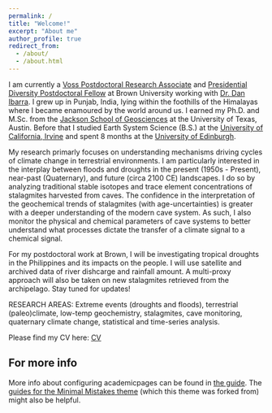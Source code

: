 ```yaml
---
permalink: /
title: "Welcome!"
excerpt: "About me"
author_profile: true
redirect_from: 
  - /about/
  - /about.html
---
```


I am currently a [Voss Postdoctoral Research Associate](https://ibes.brown.edu/funding-opportunities/voss-postdoctoral-research-associate-environment-and-society) and [Presidential Diversity Postdoctoral Fellow](https://www.brown.edu/about/administration/institutional-diversity/initiatives/presidential-diversity-postdoctoral-fellowship) at Brown University working with [Dr. Dan Ibarra](https://sites.brown.edu/ibarra-lab/). I grew up in Punjab, India, lying within the foothills of the Himalayas where I became enamoured by the world around us. I earned my Ph.D. and M.Sc. from the [Jackson School of Geosciences](https://www.jsg.utexas.edu/) at the University of Texas, Austin. Before that I studied Earth System Science (B.S.) at the [University of California, Irvine](https://www.ess.uci.edu/) and spent 8 months at the [University of Edinburgh](https://www.ed.ac.uk/geosciences).  

My research primarly focuses on understanding mechanisms driving cycles of climate change in terrestrial environments. I am particularly interested in the interplay between floods and droughts in the present (1950s - Present), near-past (Quaternary), and future (circa 2100 CE) landscapes. I do so by analyzing traditional stable isotopes and trace element concentrations of stalagmites harvested from caves. The confidence in the interpretation of the geochemical trends of stalagmites (with age-uncertainties) is greater with a deeper understanding of the modern cave system. As such, I also monitor the physical and chemical parameters of cave systems to better understand what processes dictate the transfer of a climate signal to a chemical signal. 

For my postdoctoral work at Brown, I will be investigating tropical droughts in the Philippines and its impacts on the people. I will use satellite and archived data of river dishcarge and rainfall amount. A multi-proxy approach will also be taken on new stalagmites retrieved from the archipelago. Stay tuned for updates!

RESEARCH AREAS: Extreme events (droughts and floods), terrestrial (paleo)climate, low-temp geochemistry, stalagmites, cave monitoring, quaternary climate change, statistical and time-series analysis.

Please find my CV here: [CV](https://github.com/nsekhon91/nsekhon91.github.io/master/files/NSekhon_CV_JC2022.pdf)


For more info
------
More info about configuring academicpages can be found in [the guide](https://academicpages.github.io/markdown/). The [guides for the Minimal Mistakes theme](https://mmistakes.github.io/minimal-mistakes/docs/configuration/) (which this theme was forked from) might also be helpful.


